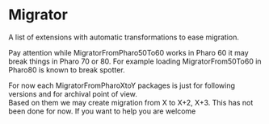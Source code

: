 # Migrator
A list of extensions with automatic transformations to ease migration.


Pay attention while MigratorFromPharo50To60 works in Pharo 60 it may break things in Pharo 70 or 80. 
For example loading MigratorFrom50To60 in Pharo80 is known to break spotter. 

For now each MigratorFromPharoXtoY packages is just for following versions and for archival point of view.  
Based on them we may create migration from X to X+2, X+3.
This has not been done for now. If you want to help you are welcome
